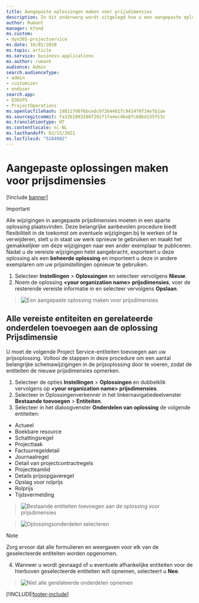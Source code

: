 ```yaml
---
title: Aangepaste oplossingen maken voor prijsdimensies
description: In dit onderwerp wordt uitgelegd hoe u een aangepaste oplossing kunt maken bij het maken van aangepaste prijsdimensies.
author: Rumant
manager: kfend
ms.custom:
- dyn365-projectservice
ms.date: 10/01/2020
ms.topic: article
ms.service: business-applications
ms.author: rumant
audience: Admin
search.audienceType:
- admin
- customizer
- enduser
search.app:
- D365PS
- ProjectOperations
ms.openlocfilehash: 1d8117d6f6bcedc97264401fc941470f34efb1ae
ms.sourcegitcommit: fa32b1893286f20271fa4ec4be8fc68bd135f53c
ms.translationtype: HT
ms.contentlocale: nl-NL
ms.lasthandoff: 02/15/2021
ms.locfileid: "5284982"
---
```

# <a name="create-custom-solutions-for-pricing-dimensions"></a>Aangepaste oplossingen maken voor prijsdimensies

[!include [banner](../includes/psa-now-project-operations.md)]

> [!IMPORTANT]
> Alle wijzigingen in aangepaste prijsdimensies moeten in een aparte oplossing plaatsvinden. Deze belangrijke aanbevolen procedure biedt flexibiliteit in de toekomst om eventuele wijzigingen bij te werken of te verwijderen, stelt u in staat uw werk opnieuw te gebruiken en maakt het gemakkelijker om deze wijzigingen naar een ander exemplaar te publiceren. Nadat u de vereiste wijzigingen hebt aangebracht, exporteert u deze oplossing als een **beheerde oplossing** en importeert u deze in andere exemplaren om uw prijsinstellingen opnieuw te gebruiken.

1. Selecteer **Instellingen** > **Oplossingen** en selecteer vervolgens **Nieuw**. 
2. Noem de oplossing **\<your organization name> prijsdimensies**, voer de resterende vereiste informatie in en selecteer vervolgens **Opslaan**.

> ![Een aangepaste oplossing maken voor prijsdimensies](media/Creation-of-custom-pricing-dimension-solution.PNG)
  
## <a name="add-all-required-entities-and-related-components-to-the-pricing-dimension-solution"></a>Alle vereiste entiteiten en gerelateerde onderdelen toevoegen aan de oplossing Prijsdimensie
U moet de volgende Project Service-entiteiten toevoegen aan uw prijsoplossing. Voltooi de stappen in deze procedure om een aantal belangrijke schemawijzigingen in de prijsoplossing door te voeren, zodat de entiteiten de nieuwe prijsdimensies opmerken.

1. Selecteer de opties **Instellingen** > **Oplossingen** en dubbelklik vervolgens op **\<your organization name> prijsdimensies**. 
2. Selecteer in Oplossingenverkenner in het linkernavigatiedeelvenster **Bestaande toevoegen** > **Entiteiten**.
3. Selecteer in het dialoogvenster **Onderdelen van oplossing** de volgende entiteiten:

- Actueel
- Boekbare resource
- Schattingsregel
- Projecttaak
- Factuurregeldetail
- Journaalregel
- Detail van projectcontractregels
- Projectteamlid
- Details prijsopgaveregel
- Opslag voor rolprijs
- Rolprijs 
- Tijdsvermelding 

> ![Bestaande entiteiten toevoegen aan de oplossing voor prijsdimensies](media/Existing-entities-to-PD-solution.png)

> ![Oplossingsonderdelen selecteren](media/Dimension-Components.png)

> [!NOTE]
> Zorg ervoor dat alle formulieren en weergaven voor elk van de geselecteerde entiteiten worden opgenomen.

4. Wanneer u wordt gevraagd of u eventuele afhankelijke entiteiten voor de hierboven geselecteerde entiteiten wilt opnemen, selecteert u **Nee**.

> ![Niet alle gerelateerde onderdelen opnemen](media/Do-not-include-required.png)




[!INCLUDE[footer-include](../includes/footer-banner.md)]